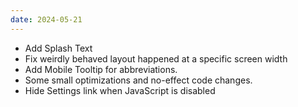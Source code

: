 ```yaml
---
date: 2024-05-21
---
```


* Add Splash Text
* Fix weirdly behaved layout happened at a specific screen width
* Add Mobile Tooltip for abbreviations.
* Some small optimizations and no-effect code changes.
* Hide Settings link when JavaScript is disabled
